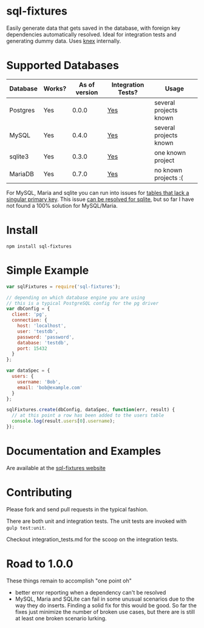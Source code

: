 # sql-fixtures

Easily generate data that gets saved in the database, with foreign key dependencies automatically resolved. Ideal for integration tests and generating dummy data. Uses [knex](http://knexjs.org) internally.

# Supported Databases

| Database  | Works?   | As of version | Integration Tests? | Usage                                      |
|-----------|----------|---------------|--------------------|--------------------------------------------|
| Postgres  | Yes      | 0.0.0         | [Yes](https://github.com/city41/node-sql-fixtures/blob/master/test/integration/postgres-integration-spec.js) | several projects known   |
| MySQL     | Yes | 0.4.0         | [Yes](https://github.com/city41/node-sql-fixtures/blob/master/test/integration/mysql-integration-spec.js) | several projects known |
| sqlite3   | Yes | 0.3.0         | [Yes](https://github.com/city41/node-sql-fixtures/blob/master/test/integration/sqlite-integration-spec.js) | one known project |
| MariaDB   | Yes  | 0.7.0   | [Yes](https://github.com/city41/node-sql-fixtures/blob/master/test/integration/maria-integration-spec.js) | no known projects :( |

For MySQL, Maria and sqlite you can run into issues for [tables that lack a singular primary key](http://city41.github.io/node-sql-fixtures/#no-primary-key-warning). This issue [can be resolved for sqlite](https://github.com/city41/node-sql-fixtures/issues/32), but so far I have not found a 100% solution for MySQL/Maria.

# Install

`npm install sql-fixtures`

# Simple Example

```javascript
var sqlFixtures = require('sql-fixtures');

// depending on which database engine you are using
// this is a typical PostgreSQL config for the pg driver
var dbConfig = {
  client: 'pg',
  connection: {
    host: 'localhost',
    user: 'testdb',
    password: 'password',
    database: 'testdb',
    port: 15432
  }
};

var dataSpec = {
  users: {
    username: 'Bob',
    email: 'bob@example.com'
  }
};

sqlFixtures.create(dbConfig, dataSpec, function(err, result) {
  // at this point a row has been added to the users table
  console.log(result.users[0].username);
});
```

# Documentation and Examples

Are available at the [sql-fixtures website](http://city41.github.io/node-sql-fixtures)

# Contributing
Please fork and send pull requests in the typical fashion.

There are both unit and integration tests. The unit tests are invoked with `gulp test:unit`.

Checkout integration_tests.md for the scoop on the integration tests.

# Road to 1.0.0

These things remain to accomplish "one point oh"

* better error reporting when a dependency can't be resolved
* MySQL, Maria and SQLite can fail in some unusual scenarios due to the way they do inserts. Finding a solid fix for this would be good. So far the fixes just minimize the number of broken use cases, but there are is still at least one broken scenario lurking.
